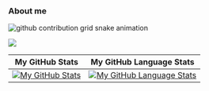 ### About me

<picture>
  <source media="(prefers-color-scheme: dark)" srcset="https://raw.githubusercontent.com/coloursofosint/coloursofosint/snake/github-contribution-grid-snake-dark.svg">
  <source media="(prefers-color-scheme: light)" srcset="https://raw.githubusercontent.com/coloursofosint/coloursofosint/snake/github-contribution-grid-snake.svg">
  <img alt="github contribution grid snake animation" src="https://raw.githubusercontent.com/coloursofosint/coloursofosint/snake/github-contribution-grid-snake.svg">
</picture>

[![](https://visitcount.itsvg.in/api?id=coloursofosint&icon=0&color=0)](https://visitcount.itsvg.in)

| My GitHub Stats | My GitHub Language Stats | 
| -- | -- | 
| [![My GitHub Stats](https://github-readme-stats.vercel.app/api/?username=ColoursofOSINT&count_private=true&theme=tokyonight&showicons=true)]()| [![My GitHub Language Stats](https://github-readme-stats.vercel.app/api/top-langs/?username=ColoursofOSINT&langs_count=5&theme=tokyonight)]() | 

